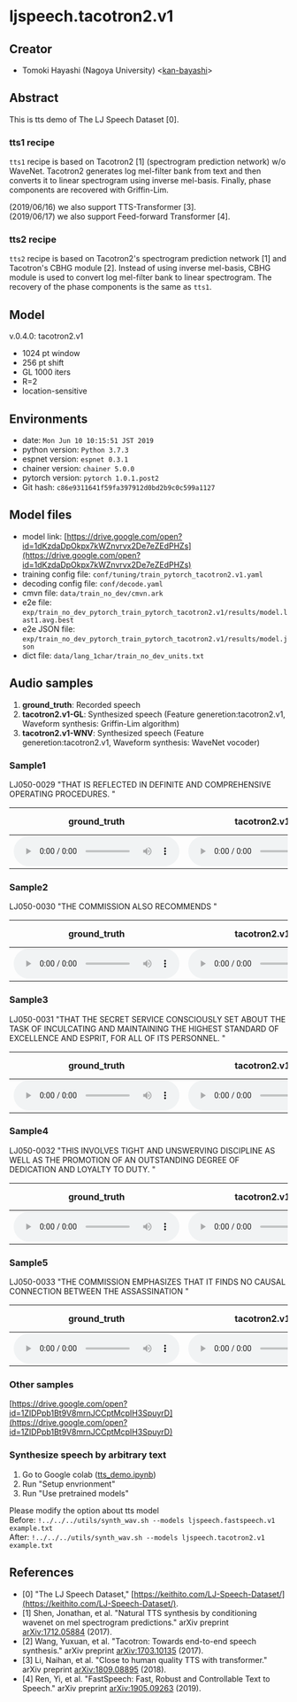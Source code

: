 # ljspeech.tacotron2.v1

## Creator

- Tomoki Hayashi (Nagoya University) <[kan-bayashi](https://github.com/kan-bayashi)>  

## Abstract

This is tts demo of The LJ Speech Dataset [0].

### tts1 recipe

`tts1` recipe is based on Tacotron2 [1] (spectrogram prediction network) w/o WaveNet.
Tacotron2 generates log mel-filter bank from text and then converts it to linear spectrogram using inverse mel-basis.
Finally, phase components are recovered with Griffin-Lim.

(2019/06/16) we also support TTS-Transformer [3].  
(2019/06/17) we also support Feed-forward Transformer [4].  

### tts2 recipe

`tts2` recipe is based on Tacotron2's spectrogram prediction network [1] and Tacotron's CBHG module [2].
Instead of using inverse mel-basis, CBHG module is used to convert log mel-filter bank to linear spectrogram.
The recovery of the phase components is the same as `tts1`.

## Model

v.0.4.0: tacotron2.v1  
- 1024 pt window   
- 256 pt shift   
- GL 1000 iters   
- R=2   
- location-sensitive  

## Environments

- date: `Mon Jun 10 10:15:51 JST 2019`
- python version: `Python 3.7.3`
- espnet version: `espnet 0.3.1`
- chainer version: `chainer 5.0.0`
- pytorch version: `pytorch 1.0.1.post2`
- Git hash: `c86e9311641f59fa397912d0bd2b9c0c599a1127`

## Model files

- model link: [https://drive.google.com/open?id=1dKzdaDpOkpx7kWZnvrvx2De7eZEdPHZs](https://drive.google.com/open?id=1dKzdaDpOkpx7kWZnvrvx2De7eZEdPHZs)
- training config file: `conf/tuning/train_pytorch_tacotron2.v1.yaml`
- decoding config file: `conf/decode.yaml`
- cmvn file: `data/train_no_dev/cmvn.ark`
- e2e file: `exp/train_no_dev_pytorch_train_pytorch_tacotron2.v1/results/model.last1.avg.best`
- e2e JSON file: `exp/train_no_dev_pytorch_train_pytorch_tacotron2.v1/results/model.json`
- dict file: `data/lang_1char/train_no_dev_units.txt`

## Audio samples

1. **ground_truth**: Recorded speech
2. **tacotron2.v1-GL**: Synthesized speech (Feature generetion:tacotron2.v1, Waveform synthesis: Griffin-Lim algorithm)
3. **tacotron2.v1-WNV**: Synthesized speech (Feature generetion:tacotron2.v1, Waveform synthesis: WaveNet vocoder)

### Sample1  

LJ050-0029 "THAT IS REFLECTED IN DEFINITE AND COMPREHENSIVE OPERATING PROCEDURES. "

| **ground_truth** | **tacotron2.v1-GL** | **tacotron2.v1-WNV** |  
| --- | --- | --- |  
| <audio controls=""> <source src="../../../data/ljspeech/audio/ground_truth/LJ050-0029.wav"> </audio> | <audio controls=""> <source src="../../../data/ljspeech/audio/tacotron2.v1-GL/LJ050-0029.wav"> </audio> | NULL |  

### Sample2  

LJ050-0030 "THE COMMISSION ALSO RECOMMENDS "

| **ground_truth** | **tacotron2.v1-GL** | **tacotron2.v1-WNV** |  
| --- | --- | --- |  
| <audio controls=""> <source src="../../../data/ljspeech/audio/ground_truth/LJ050-0030.wav"> </audio> | <audio controls=""> <source src="../../../data/ljspeech/audio/tacotron2.v1-GL/LJ050-0030.wav"> </audio> | NULL |  

### Sample3  

LJ050-0031 "THAT THE SECRET SERVICE CONSCIOUSLY SET ABOUT THE TASK OF INCULCATING AND MAINTAINING THE HIGHEST STANDARD OF EXCELLENCE AND ESPRIT, FOR ALL OF ITS PERSONNEL. "

| **ground_truth** | **tacotron2.v1-GL** | **tacotron2.v1-WNV** |  
| --- | --- | --- |  
| <audio controls=""> <source src="../../../data/ljspeech/audio/ground_truth/LJ050-0031.wav"> </audio> | <audio controls=""> <source src="../../../data/ljspeech/audio/tacotron2.v1-GL/LJ050-0031.wav"> </audio> | NULL |  

### Sample4  

LJ050-0032 "THIS INVOLVES TIGHT AND UNSWERVING DISCIPLINE AS WELL AS THE PROMOTION OF AN OUTSTANDING DEGREE OF DEDICATION AND LOYALTY TO DUTY. "

| **ground_truth** | **tacotron2.v1-GL** | **tacotron2.v1-WNV** |  
| --- | --- | --- |  
| <audio controls=""> <source src="../../../data/ljspeech/audio/ground_truth/LJ050-0032.wav"> </audio> | <audio controls=""> <source src="../../../data/ljspeech/audio/tacotron2.v1-GL/LJ050-0032.wav"> </audio> | NULL |  

### Sample5  

LJ050-0033 "THE COMMISSION EMPHASIZES THAT IT FINDS NO CAUSAL CONNECTION BETWEEN THE ASSASSINATION "

| **ground_truth** | **tacotron2.v1-GL** | **tacotron2.v1-WNV** |  
| --- | --- | --- |  
| <audio controls=""> <source src="../../../data/ljspeech/audio/ground_truth/LJ050-0033.wav"> </audio> | <audio controls=""> <source src="../../../data/ljspeech/audio/tacotron2.v1-GL/LJ050-0033.wav"> </audio> | NULL |  

### Other samples

[https://drive.google.com/open?id=1ZIDPpb1Bt9V8mrnJCCptMcpIH3SpuyrD](https://drive.google.com/open?id=1ZIDPpb1Bt9V8mrnJCCptMcpIH3SpuyrD)


### Synthesize speech by arbitrary text 

1. Go to Google colab ([tts_demo.ipynb](https://colab.research.google.com/github/espnet/interspeech2019-tutorial/blob/kan-bayashi/tts/tts_demo.ipynb))
2. Run "Setup envrionment"
3. Run "Use pretrained models"

Please modify the option about tts model  
Before: `!../../../utils/synth_wav.sh --models ljspeech.fastspeech.v1 example.txt`  
After:  `!../../../utils/synth_wav.sh --models ljspeech.tacotron2.v1 example.txt`  

## References

- [0] "The LJ Speech Dataset," [https://keithito.com/LJ-Speech-Dataset/](https://keithito.com/LJ-Speech-Dataset/).
- [1] Shen, Jonathan, et al. "Natural TTS synthesis by conditioning wavenet on mel spectrogram predictions." arXiv preprint [arXiv:1712.05884](https://arxiv.org/abs/1712.05884) (2017).
- [2] Wang, Yuxuan, et al. "Tacotron: Towards end-to-end speech synthesis." arXiv preprint [arXiv:1703.10135](https://arxiv.org/abs/) (2017).
- [3] Li, Naihan, et al. "Close to human quality TTS with transformer." arXiv preprint [arXiv:1809.08895](https://arxiv.org/abs/1809.08895) (2018).
- [4] Ren, Yi, et al. "FastSpeech: Fast, Robust and Controllable Text to Speech." arXiv preprint [arXiv:1905.09263](https://arxiv.org/abs/1905.09263) (2019).

